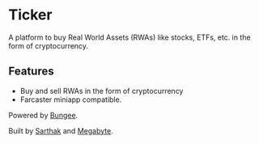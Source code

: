 # Ticker

A platform to buy Real World Assets (RWAs) like stocks, ETFs, etc. in the form of cryptocurrency.

## Features

- Buy and sell RWAs in the form of cryptocurrency
- Farcaster miniapp compatible.

Powered by [Bungee](https://bungee.exchange).

Built by [Sarthak](https://x.com/0xSarthak13) and [Megabyte](https://x.com/megabyte0x).
